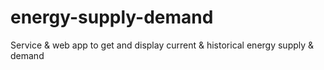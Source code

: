 # energy-supply-demand
Service &amp; web app to get and display current &amp; historical energy supply &amp; demand
